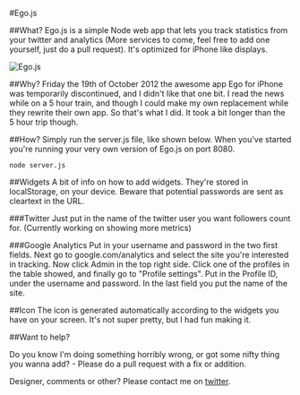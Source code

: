 #Ego.js

##What?
Ego.js is a simple Node web app that lets you track statistics from your twitter and analytics (More services to come, feel free to add one yourself, just do a pull request). It's optimized for iPhone like displays.

![Ego.js](https://dl.dropbox.com/u/29198/ego.js.png "Screenshot of Ego.js")

##Why?
Friday the 19th of October 2012 the awesome app Ego for iPhone was temporarily discontinued, and I didn't like that one bit. I read the news while on a 5 hour train, and though I could make my own replacement while they rewrite their own app. So that's what I did. It took a bit longer than the 5 hour trip though.

##How?
Simply run the server.js file, like shown below. When you've started you're running your very own version of Ego.js on port 8080.

`node server.js`

##Widgets
A bit of info on how to add widgets. They're stored in localStorage, on your device. Beware that potential passwords are sent as cleartext in the URL.

###Twitter
Just put in the name of the twitter user you want followers count for. (Currently working on showing more metrics)

###Google Analytics
Put in your username and password in the two first fields. Next go to google.com/analytics and select the site you're interested in tracking. Now click Admin in the top right side. Click one of the profiles in the table showed, and finally go to "Profile settings".
Put in the Profile ID, under the username and password. In the last field you put the name of the site.

##Icon
The icon is generated automatically according to the widgets you have on your screen. It's not super pretty, but I had fun making it.

##Want to help?

Do you know I'm doing something horribly wrong, or got some nifty thing you wanna add? - Please do a pull request with a fix or addition.

Designer, comments or other? Please contact me on [twitter](https://twitter.com/stkhlm).